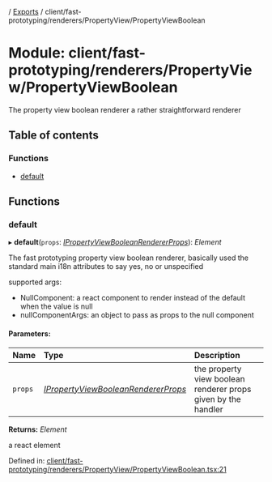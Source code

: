 [](../README.md) / [Exports](../modules.md) / client/fast-prototyping/renderers/PropertyView/PropertyViewBoolean

# Module: client/fast-prototyping/renderers/PropertyView/PropertyViewBoolean

The property view boolean renderer a rather straightforward renderer

## Table of contents

### Functions

- [default](client_fast_prototyping_renderers_propertyview_propertyviewboolean.md#default)

## Functions

### default

▸ **default**(`props`: [*IPropertyViewBooleanRendererProps*](../interfaces/client_internal_components_propertyview_propertyviewboolean.ipropertyviewbooleanrendererprops.md)): *Element*

The fast prototyping property view boolean renderer, basically used
the standard main i18n attributes to say yes, no or unspecified

supported args:
- NullComponent: a react component to render instead of the default when the value is null
- nullComponentArgs: an object to pass as props to the null component

#### Parameters:

Name | Type | Description |
:------ | :------ | :------ |
`props` | [*IPropertyViewBooleanRendererProps*](../interfaces/client_internal_components_propertyview_propertyviewboolean.ipropertyviewbooleanrendererprops.md) | the property view boolean renderer props given by the handler   |

**Returns:** *Element*

a react element

Defined in: [client/fast-prototyping/renderers/PropertyView/PropertyViewBoolean.tsx:21](https://github.com/onzag/itemize/blob/55e63f2c/client/fast-prototyping/renderers/PropertyView/PropertyViewBoolean.tsx#L21)
